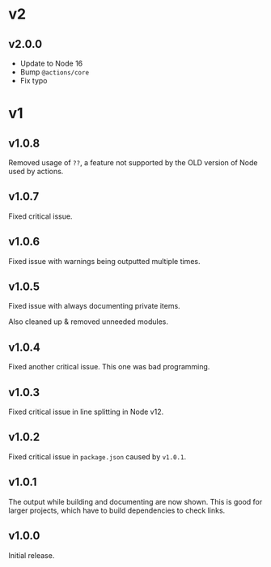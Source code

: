 # v2

## v2.0.0

-   Update to Node 16
-   Bump `@actions/core`
-   Fix typo

# v1

## v1.0.8

Removed usage of `??`, a feature not supported by the OLD version of Node used by actions.

## v1.0.7

Fixed critical issue.

## v1.0.6

Fixed issue with warnings being outputted multiple times.

## v1.0.5

Fixed issue with always documenting private items.

Also cleaned up & removed unneeded modules.

## v1.0.4

Fixed another critical issue.
This one was bad programming.

## v1.0.3

Fixed critical issue in line splitting in Node v12.

## v1.0.2

Fixed critical issue in `package.json` caused by `v1.0.1`.

## v1.0.1

The output while building and documenting are now shown.
This is good for larger projects, which have to build dependencies to check links.

## v1.0.0

Initial release.
